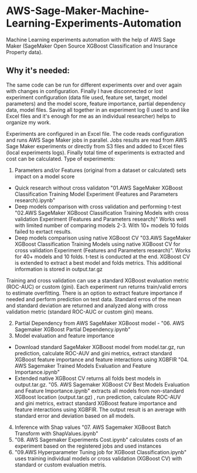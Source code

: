 # AWS-Sage-Maker-Machine-Learning-Experiments-Automation
Machine Learning experiments automation with the help of AWS Sage Maker (SageMaker Open Source XGBoost Classification and Insurance Property data).

## Why it's needed:
The same code can be run for different experiments over and over again with changes in configuration. Finally I have disconnected or lost experiment configuration (data file used, feature set, target, model parameters) and the model score, feature importance, partial dependency data, model files.
Saving all together in an experiment log (I used to and like Excel files and it's enough for me as an individual researcher) helps to organize my work.

Experiments are configured in an Excel file. The code reads configuration and runs AWS Sage Maker jobs in parallel.
Jobs results are read from AWS Sage Maker experiments or directly from S3 files and added to Excel files (local experiments logs). 
Finally total time of experiments is extracted and cost can be calculated.
Type of experiments:
1. Parameters and/or Features (original from a dataset or calculated) sets impact on a model score
-  Quick research without cross validaton "01.AWS SageMaker XGBoost Classification Training Model Experiment (Features and Parameters research).ipynb"
-  Deep models comparison with cross validation and performing t-test "02.AWS SageMaker XGBoost Classification Training Models with cross validation Experiment (Features and Parameters research)" Works well with limited number of comparing models 2-3. With 10+ models 10 folds failed to exrtact results.
-  Deep models comparison using native XGBoost CV "03.AWS SageMaker XGBoost Classification Training Models using native XGBoost CV for cross validation Experiment (Features and Parameters research)". Works for 40+ models and 10 folds. t-test is conducted at the end. XGBoost CV is extended to extract a best model and folds metrics. This additional information is stored in output.tar.gz

Training and cross validation can use a standard XGBoost evaluation metric (ROC-AUC) or custom (gini).
Each experiment run returns train/valid errors to estimate overfitting. There is an option to extract feature importance if needed and perform prediction on test data. Standard erros of the mean and standard deviation are returned and analyzed along with cross validation metric (standard ROC-AUC or custom gini) means.

2. Partial Dependency from AWS SageMaker XGBoost model -  "06. AWS Sagemaker XGBoost Partial Dependency.ipynb"
3. Model evaluation and feature importance
-  Download standard SageMaker XGBoost model from model.tar.gz, run prediction, calculate ROC-AUV and gini metrics, extract standard XGBoost feature importance and feature interactions using XGBFIR "04. AWS Sagemaker Trained Models Evaluation and Feature Importance.ipynb"
-  Extended native XGBoost CV returns all folds best models in output.tar.gz. "05. AWS Sagemaker XGBoost CV Best Models Evaluation and Feature Importance.ipynb" extracts all models from non-standard XGBoost location (output.tar.gz) , run prediction, calculate ROC-AUV and gini metrics, extract standard XGBoost feature importance and feature interactions using XGBFIR. The output result is an average with standard error and deviation based on all models.
4. Inference with Shap values "07. AWS Sagemaker XGBoost Batch Transform with ShapValues.ipynb"
5. "08. AWS Sagemaker Experiments Cost.ipynb" calculates costs of an experiment based on the registered jobs and used instances
6. "09.AWS Hyperparameter Tuning job for XGBoost Classification.ipynb" uses training individual models or cross validation (XGBoost CV) with standard or custom evaluation metris.
